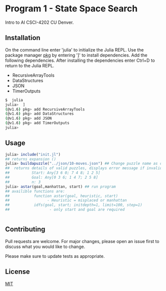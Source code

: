# Program 1 - State Space Search  

Intro to AI CSCI-4202 CU Denver.

## Installation

On the command line enter 'julia' to initialize the Julia REPL. Use the package manager [pkg](https://docs.julialang.org/en/v1/stdlib/Pkg/) by entering ']' to install dependencies. Add the following dependencies. After installing the dependencies enter Ctrl+D to return to the Julia REPL.

- RecursiveArrayTools
- DataStructures
- JSON
- TimerOutputs

```bash
$  julia 
julia>  ]
(@v1.6) pkg> add RecursiveArrayTools
(@v1.6) pkg> add DataStructures
(@v1.6) pkg> add JSON
(@v1.6) pkg> add TimerOutputs
julia>
```

## Usage

```julia
julia> include("init.jl")
## returns expansion ()
julia> buildapuzzle("../json/10-moves.json") ## Change puzzle name as desired
##  returns details of valid puzzles, displays error message if invalid json 
##          Start: Any[3 6 0; 7 4 8; 1 2 5]
##          Goal: Any[0 3 6; 1 4 7; 2 5 8]
##          n: 3
julia> astar(goal,manhattan, start) ## run program
## availible functions are: 
##           function astar(goal, heuristic, start)
##                 - Heuristic = misplaced or manhattan
##           idfs(goal, start; initdepth=1, limit=100, step=1)
##                  - only start and goal are required



```

## Contributing
Pull requests are welcome. For major changes, please open an issue first to discuss what you would like to change.

Please make sure to update tests as appropriate.

## License
[MIT](https://choosealicense.com/licenses/mit/)